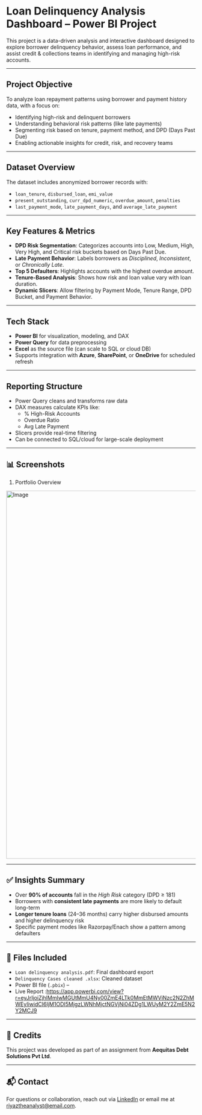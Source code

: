 #  Loan Delinquency Analysis Dashboard – Power BI Project

This project is a data-driven analysis and interactive dashboard designed to explore borrower delinquency behavior, assess loan performance, and assist credit & collections teams in identifying and managing high-risk accounts.

---

##  Project Objective

To analyze loan repayment patterns using borrower and payment history data, with a focus on:
- Identifying high-risk and delinquent borrowers
- Understanding behavioral risk patterns (like late payments)
- Segmenting risk based on tenure, payment method, and DPD (Days Past Due)
- Enabling actionable insights for credit, risk, and recovery teams

---

##  Dataset Overview

The dataset includes anonymized borrower records with:
- `loan_tenure`, `disbursed_loan`, `emi_value`
- `present_outstanding`, `curr_dpd_numeric`, `overdue_amount`, `penalties`
- `last_payment_mode`, `late_payment_days`, and `average_late_payment`

---

##  Key Features & Metrics

- **DPD Risk Segmentation**: Categorizes accounts into Low, Medium, High, Very High, and Critical risk buckets based on Days Past Due.
- **Late Payment Behavior**: Labels borrowers as *Disciplined*, *Inconsistent*, or *Chronically Late*.
- **Top 5 Defaulters**: Highlights accounts with the highest overdue amount.
- **Tenure-Based Analysis**: Shows how risk and loan value vary with loan duration.
- **Dynamic Slicers**: Allow filtering by Payment Mode, Tenure Range, DPD Bucket, and Payment Behavior.

---

##  Tech Stack

- **Power BI** for visualization, modeling, and DAX
- **Power Query** for data preprocessing
- **Excel** as the source file (can scale to SQL or cloud DB)
- Supports integration with **Azure**, **SharePoint**, or **OneDrive** for scheduled refresh

---

##  Reporting Structure

- Power Query cleans and transforms raw data
- DAX measures calculate KPIs like:
  - % High-Risk Accounts
  - Overdue Ratio
  - Avg Late Payment
- Slicers provide real-time filtering
- Can be connected to SQL/cloud for large-scale deployment

---

## 📊 Screenshots
1. Portfolio Overview
<img width="1867" height="976" alt="Image" src="https://github.com/user-attachments/assets/bc504335-5fd6-4ec7-9df1-4c4caec6b7d8" />



---

## ✅ Insights Summary

- Over **90% of accounts** fall in the *High Risk* category (DPD ≥ 181)
- Borrowers with **consistent late payments** are more likely to default long-term
- **Longer tenure loans** (24–36 months) carry higher disbursed amounts and higher delinquency risk
- Specific payment modes like Razorpay/Enach show a pattern among defaulters

---

## 📁 Files Included

- `Loan delinquency analysis.pdf`: Final dashboard export
- `Delinquency Cases cleaned .xlsx`: Cleaned dataset
- Power BI file (`.pbix`) – 
- Live Report :https://app.powerbi.com/view?r=eyJrIjoiZjhlMmIwMGUtMmU4Ny00ZmE4LTk0MmEtMWViNzc2N2ZhMWEyIiwidCI6IjM1ODI5MjgzLWNhMjctNGVjNi04ZDg1LWUyM2Y2ZmE5N2Y2MCJ9
---

## 🤝 Credits

This project was developed as part of an assignment from **Aequitas Debt Solutions Pvt Ltd**.

---

## 📬 Contact

For questions or collaboration, reach out via [LinkedIn](https://www.linkedin.com/in/riyaztheanalyst/) or email me at riyaztheanalyst@email.com.
